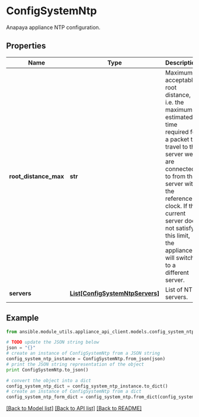 # ConfigSystemNtp

Anapaya appliance NTP configuration.

## Properties
Name | Type | Description | Notes
------------ | ------------- | ------------- | -------------
**root_distance_max** | **str** | Maximum acceptable root distance, i.e. the maximum estimated time required for a packet to travel to the server we are connected to from the server with the reference clock. If the current server does not satisfy this limit, the appliance will switch to a different server. | [optional] [default to '5s']
**servers** | [**List[ConfigSystemNtpServers]**](ConfigSystemNtpServers.md) | List of NTP servers. | [optional] 

## Example

```python
from ansible.module_utils.appliance_api_client.models.config_system_ntp import ConfigSystemNtp

# TODO update the JSON string below
json = "{}"
# create an instance of ConfigSystemNtp from a JSON string
config_system_ntp_instance = ConfigSystemNtp.from_json(json)
# print the JSON string representation of the object
print ConfigSystemNtp.to_json()

# convert the object into a dict
config_system_ntp_dict = config_system_ntp_instance.to_dict()
# create an instance of ConfigSystemNtp from a dict
config_system_ntp_form_dict = config_system_ntp.from_dict(config_system_ntp_dict)
```
[[Back to Model list]](../README.md#documentation-for-models) [[Back to API list]](../README.md#documentation-for-api-endpoints) [[Back to README]](../README.md)


